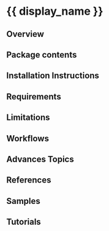 # {{ display_name }}

## Overview

## Package contents

## Installation Instructions

## Requirements

## Limitations

## Workflows

## Advances Topics

## References

## Samples

## Tutorials

